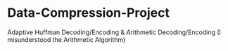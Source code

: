 # Data-Compression-Project
Adaptive Huffman Decoding/Encoding & Arithmetic Decoding/Encoding (I misunderstood the Arithmetic Algorithm)
